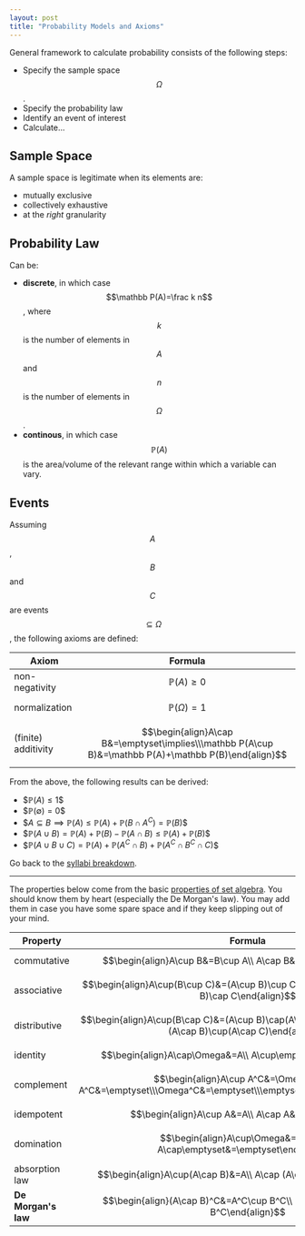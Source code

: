 ```yaml
---
layout: post
title: "Probability Models and Axioms"
---
```


General framework to calculate probability consists of the following steps:

- Specify the sample space $$\Omega$$.
- Specify the probability law
- Identify an event of interest
- Calculate...

## Sample Space

A sample space is legitimate when its elements are:
- mutually exclusive
- collectively exhaustive
- at the *right* granularity

## Probability Law

Can be:

- **discrete**, in which case $$\mathbb P(A)=\frac k n$$, where $$k$$ is the number of elements in $$A$$ and $$n$$ is the number of elements in $$\Omega$$.
- **continous**, in which case $$\mathbb P(A)$$ is the area/volume of the relevant range within which a variable can vary.

## Events

 Assuming $$A$$, $$B$$ and $$C$$ are events $$\subseteq\Omega$$, the following axioms are defined:

 |Axiom|Formula|
 |-|:-:|
 |non-negativity|$$\mathbb P(A)\geq 0$$|
 |normalization|$$\mathbb P(\Omega)=1$$|
 |(finite) additivity|$$\begin{align}A\cap B&=\emptyset\implies\\\mathbb P(A\cup B)&=\mathbb P(A)+\mathbb P(B)\end{align}$$|

From the above, the following results can be derived:

- \$$\mathbb P(A)\leq 1$$
- \$$\mathbb P(\emptyset)=0$$
- \$$A\subseteq B\implies \mathbb P(A)\leq\mathbb P(A)+\mathbb P(B\cap A^C)=\mathbb P(B)$$
- \$$\mathbb P(A\cup B)=\mathbb P(A)+\mathbb P(B)-\mathbb P(A\cap B)\leq\mathbb P(A)+\mathbb P(B)$$
- \$$\mathbb P(A\cup B\cup C)=\mathbb P(A)+\mathbb P(A^C\cap B)+\mathbb P(A^C\cap B^C\cap C)$$

Go back to the [syllabi breakdown](/2022/01/02/prob-and-stats-syllabi.html).

<hr>

The properties below come from the basic [properties of set algebra](https://en.wikipedia.org/wiki/Algebra_of_sets). You should know them by heart (especially the De Morgan's law). You may add them in case you have some spare space and if they keep slipping out of your mind.

|Property|Formula|
|-|:-:|
|commutative|$$\begin{align}A\cup B&=B\cup A\\ A\cap B&=B\cap A\end{align}$$|
|associative|$$\begin{align}A\cup(B\cup C)&=(A\cup B)\cup C\\ A\cap (B\cap C)&=(A\cap B)\cap C\end{align}$$|
|distributive|$$\begin{align}A\cup(B\cap C)&=(A\cup B)\cap(A\cup C)\\ A\cap (B\cup C)&=(A\cap B)\cup(A\cap C)\end{align}$$|
|identity|$$\begin{align}A\cap\Omega&=A\\ A\cup\emptyset&=A\end{align}$$|
|complement|$$\begin{align}A\cup A^C&=\Omega\\ A\cap A^C&=\emptyset\\\Omega^C&=\emptyset\\\emptyset^C&=\Omega\end{align}$$|
|idempotent|$$\begin{align}A\cup A&=A\\ A\cap A&=A\end{align}$$|
|domination|$$\begin{align}A\cup\Omega&=\Omega\\ A\cap\emptyset&=\emptyset\end{align}$$|
|absorption law|$$\begin{align}A\cup(A\cap B)&=A\\ A\cap (A\cup B)&=A\end{align}$$|
|**De Morgan's law**|$$\begin{align}(A\cap B)^C&=A^C\cup B^C\\ (A\cup B)^C&=A^C\cap B^C\end{align}$$|
